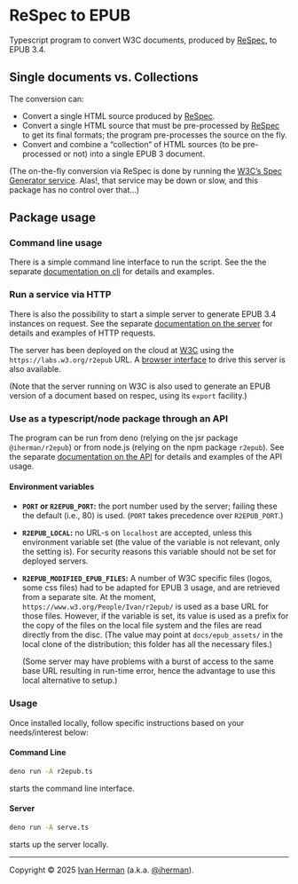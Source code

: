 # ReSpec to EPUB

Typescript program to convert W3C documents, produced by [ReSpec](https://respec.org/docs/), to EPUB 3.4.

## Single documents vs. Collections

The conversion can:

* Convert a single HTML source produced by [ReSpec](https://respec.org/docs/).
* Convert a single HTML source that must be pre-processed by [ReSpec](https://respec.org/docs/) to get its final formats; the program pre-processes the source on the fly.
* Convert and combine a “collection“ of HTML sources (to be pre-processed or not) into a single EPUB 3 document.

(The on-the-fly conversion via ReSpec is done by running the <a href="https://github.com/w3c/spec-generator">W3C’s Spec Generator service</a>. Alas!, that service may be down or slow, and this package has no control over that…)

## Package usage

### Command line usage

There is a simple command line interface to run the script. See the the separate [documentation on cli](https://iherman.github.io/r2epub/doc/cli/) for details and examples.

### Run a service via HTTP

There is also the possibility to start a simple server to generate EPUB 3.4 instances on request. See the separate [documentation on the server](https://iherman.github.io/r2epub/doc/serve/) for details and examples of HTTP requests.

The server has been deployed on the cloud at [W3C](https://labs.w3.org/r2epub) using the `https://labs.w3.org/r2epub` URL. A [browser interface](https://iherman.github.io/r2epub/convert.html) to drive this server is also available.

(Note that the server running on W3C is also used to generate an EPUB version of a document based on respec, using its `export` facility.)

### Use as a typescript/node package through an API

The program can be run from deno (relying on the jsr package `@iherman/r2epub`) or from node.js (relying on the npm package `r2epub`). See the separate [documentation on the API](https://iherman.github.io/r2epub/doc/) for details and examples of the API usage.


#### Environment variables

* **`PORT` or `R2EPUB_PORT`:** the port number used by the server; failing these the default (i.e., 80) is used. (`PORT` takes precedence over `R2EPUB_PORT`.)
* **`R2EPUB_LOCAL`:** no URL-s on `localhost` are accepted, unless this environment variable set (the value of the variable is not relevant, only the setting is). For security reasons this variable should not be set for deployed servers.
* **`R2EPUB_MODIFIED_EPUB_FILES`:** A number of W3C specific files (logos, some css files) had to be adapted for EPUB 3 usage, and are retrieved from a separate site. At the moment, `https://www.w3.org/People/Ivan/r2epub/` is used as a base URL for those files. However, if the variable is set, its value is used as a prefix for the copy of the files on the local file system and the files are read directly from the disc. (The value may point at `docs/epub_assets/` in the local clone of the distribution; this folder has all the necessary files.)

    (Some server may have problems with a burst of access to the same base URL resulting in run-time error, hence the advantage to use this local alternative to setup.)


### Usage

Once installed locally, follow specific instructions based on your needs/interest below:

#### Command Line

``` sh
deno run -A r2epub.ts
```
starts the command line interface.

#### Server

``` sh
deno run -A serve.ts
```

starts up the server locally.

---

Copyright © 2025 [Ivan Herman](https://www.ivan-herman.net) (a.k.a. [@iherman](https://github.com/iherman)).
